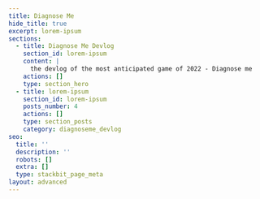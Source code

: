 ```yaml
---
title: Diagnose Me
hide_title: true
excerpt: lorem-ipsum
sections:
  - title: Diagnose Me Devlog
    section_id: lorem-ipsum
    content: |
      the devlog of the most anticipated game of 2022 - Diagnose me
    actions: []
    type: section_hero
  - title: lorem-ipsum
    section_id: lorem-ipsum
    posts_number: 4
    actions: []
    type: section_posts
    category: diagnoseme_devlog
seo:
  title: ''
  description: ''
  robots: []
  extra: []
  type: stackbit_page_meta
layout: advanced
---
```

